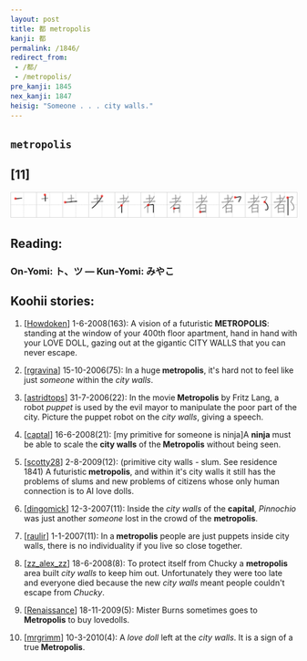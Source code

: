 ```yaml
---
layout: post
title: 都 metropolis
kanji: 都
permalink: /1846/
redirect_from:
 - /都/
 - /metropolis/
pre_kanji: 1845
nex_kanji: 1847
heisig: "Someone . . . city walls."
---
```


## `metropolis`

## [11]

<div class="stroke"><img src="../images/E983BD.png" /></div>

## Reading:

### On-Yomi: ト、ツ &mdash; Kun-Yomi: みやこ

## Koohii stories:

1) [<a href="http://kanji.koohii.com/profile/Howdoken">Howdoken</a>] 1-6-2008(163): A vision of a futuristic<strong> METROPOLIS</strong>: standing at the window of your 400th floor apartment, hand in hand with your LOVE DOLL, gazing out at the gigantic CITY WALLS that you can never escape. 

2) [<a href="http://kanji.koohii.com/profile/rgravina">rgravina</a>] 15-10-2006(75): In a huge<strong> metropolis</strong>, it&#039;s hard not to feel like just <em>someone</em> within the <em>city walls</em>. 

3) [<a href="http://kanji.koohii.com/profile/astridtops">astridtops</a>] 31-7-2006(22): In the movie<strong> Metropolis</strong> by Fritz Lang, a robot <em>puppet</em> is used by the evil mayor to manipulate the poor part of the city. Picture the puppet robot on the <em>city walls</em>, giving a speech. 

4) [<a href="http://kanji.koohii.com/profile/captal">captal</a>] 16-6-2008(21): [my primitive for someone is ninja]A <strong>ninja</strong> must be able to scale the <strong>city walls</strong> of the<strong> Metropolis</strong> without being seen. 

5) [<a href="http://kanji.koohii.com/profile/scotty28">scotty28</a>] 2-8-2009(12): (primitive city walls - slum. See residence 1841) A futuristic<strong> metropolis</strong>, and within it&#039;s city walls it still has the problems of slums and new problems of citizens whose only human connection is to AI love dolls. 

6) [<a href="http://kanji.koohii.com/profile/dingomick">dingomick</a>] 12-3-2007(11): Inside the <em>city walls</em> of the <strong>capital</strong>, <em>Pinnochio</em> was just another <em>someone</em> lost in the crowd of the <strong>metropolis</strong>. 

7) [<a href="http://kanji.koohii.com/profile/raulir">raulir</a>] 1-1-2007(11): In a<strong> metropolis</strong> people are just puppets inside city walls, there is no individuality if you live so close together. 

8) [<a href="http://kanji.koohii.com/profile/zz_alex_zz">zz_alex_zz</a>] 18-6-2008(8): To protect itself from Chucky a <strong>metropolis</strong> area built <em>city walls</em> to keep him out. Unfortunately they were too late and everyone died because the new <em>city walls</em> meant people couldn&#039;t escape from <em>Chucky</em>. 

9) [<a href="http://kanji.koohii.com/profile/Renaissance">Renaissance</a>] 18-11-2009(5): Mister Burns sometimes goes to<strong> Metropolis</strong> to buy lovedolls. 

10) [<a href="http://kanji.koohii.com/profile/mrgrimm">mrgrimm</a>] 10-3-2010(4): A <em>love doll</em> left at the <em>city walls</em>. It is a sign of a true<strong> Metropolis</strong>. 
